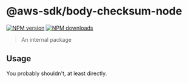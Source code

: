 # @aws-sdk/body-checksum-node

[![NPM version](https://img.shields.io/npm/v/@aws-sdk/body-checksum-node/beta.svg)](https://www.npmjs.com/package/@aws-sdk/body-checksum-node)
[![NPM downloads](https://img.shields.io/npm/dm/@aws-sdk/body-checksum-node.svg)](https://www.npmjs.com/package/@aws-sdk/body-checksum-node)

> An internal package

## Usage

You probably shouldn't, at least directly.
